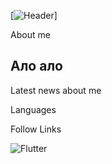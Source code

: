 [![Header](https://www.meme-arsenal.com/memes/6c4b1c9a612dfecd58a8a247e7d3ba65.jpg)]

About me
## Ало ало

Latest news about me

Languages

Follow Links

![Flutter](https://img.shields.io/badge/-Flutter-090909)
